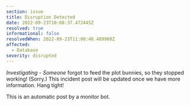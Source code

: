 ```yaml
---
section: issue
title: Disruption Detected
date: 2022-09-23T10:08:37.472445Z
resolved: true
informational: false
resolvedWhen: 2022-09-23T11:00:48.489988Z
affected:
  - Database
severity: disrupted
---
```

*Investigating* - _Someone_ forgot to feed the plot bunnies, so they stopped working! (Sorry.) This incident post will be updated once we have more information. Hang tight!

This is an automatic post by a monitor bot.
        